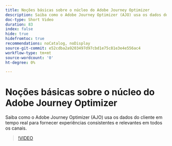 ```yaml
---
title: Noções básicas sobre o núcleo do Adobe Journey Optimizer
description: Saiba como o Adobe Journey Optimizer (AJO) usa os dados do cliente em tempo real para fornecer experiências consistentes e relevantes em todos os canais.
doc-type: Short Video
duration: 83
index: false
hide: true
hidefromtoc: true
recommendations: noCatalog, noDisplay
source-git-commit: e52cdba2a9203497d97cbd1e75c81e3e4e556ac4
workflow-type: tm+mt
source-wordcount: '0'
ht-degree: 0%

---
```



# Noções básicas sobre o núcleo do Adobe Journey Optimizer

Saiba como o Adobe Journey Optimizer (AJO) usa os dados do cliente em tempo real para fornecer experiências consistentes e relevantes em todos os canais.

<!-- 62_S522_3442522_82_understanding-the-core-of-adobe-journey-optimizer -->
>[!VIDEO](https://video.tv.adobe.com/v/3460491/?learn=on&enablevpops=true&captions=por_br)
